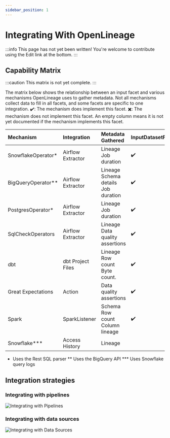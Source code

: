 ```yaml
---
sidebar_position: 1
---
```


# Integrating With OpenLineage

:::info
This page has not yet been written! You're welcome to contribute using the Edit link at the bottom.
:::

## Capability Matrix

:::caution
This matrix is not yet complete.
:::

The matrix below shows the relationship between an input facet and various mechanisms OpenLineage uses to gather metadata. Not all mechanisms collect data to fill in all facets, and some facets are specific to one integration.
✔️: The mechanism does implement this facet.
✖️: The mechanism does not implement this facet.
An empty column means it is not yet documented if the mechanism implements this facet.

| Mechanism          | Integration       | Metadata Gathered                             | InputDatasetFacet | OutputDatasetFacet | SqlJobFacet | SchemaDatasetFacet | DataSourceDatasetFacet | DataQualityMetricsInputDatasetFacet | DataQualityAssertionsDatasetFacet | SourceCodeJobFacet | ExternalQueryRunFacet | DocumentationDatasetFacet | SourceCodeLocationJobFacet | DocumentationJobFacet | ParentRunFacet |
|:-------------------|:------------------|:----------------------------------------------|:------------------|:-------------------|:------------|:-------------------|:-----------------------|:------------------------------------|:----------------------------------|:-------------------|:----------------------|:--------------------------|:---------------------------|:----------------------|:---------------|
| SnowflakeOperator* | Airflow Extractor | Lineage<br />Job duration                     | ✔️                 | ✔️                  | ✔️           | ✔️                  | ✔️                      | ✖️                                   | ✖️                                 |                    |                       |                           |                            |                       |                |
| BigQueryOperator** | Airflow Extractor | Lineage<br />Schema details<br />Job duration | ✔️                 | ✔️                  |             | ✔️                  |                        |                                     |                                   |                    |                       |                           |                            |                       |                |
| PostgresOperator*  | Airflow Extractor | Lineage<br />Job duration                     | ✔️                 | ✔️                  | ✔️           | ✔️                  | ✔️                      |                                     |                                   |                    |                       |                           |                            |                       |                |
| SqlCheckOperators  | Airflow Extractor | Lineage<br />Data quality assertions          | ✔️                 | ✖️                  | ✔️           | ✔️                  | ✔️                      | ✔️                                   | ✔️                                 |                    |                       |                           |                            |                       |                |
| dbt                | dbt Project Files | Lineage<br />Row count<br />Byte count.       | ✔️                 |                    |             |                    |                        |                                     |                                   |                    |                       |                           |                            |                       |                |
| Great Expectations | Action            | Data quality assertions                       | ✔️                 |                    |             |                    |                        | ✔️                                   | ✔️                                 |                    |                       |                           |                            |                       |                |
| Spark              | SparkListener     | Schema<br />Row count<br /> Column lineage    | ✔️                 |                    |             |                    |                        |                                     |                                   |                    |                       |                           |                            |                       |                |
| Snowflake***       | Access History    | Lineage                                       |                   |                    |             |                    |                        |                                     |                                   |                    |                       |                           |                            |                       |                |

* Uses the Rest SQL parser
** Uses the BigQuery API
*** Uses Snowflake query logs

## Integration strategies

### Integrating with pipelines

![Integrating with Pipelines](integrate-pipelines.svg)

### Integrating with data sources

![Integrating with Data Sources](integrate-datasources.svg)
